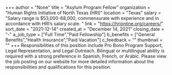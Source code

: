 +++
author = "None"
title = "Asylum Program Fellow"
organization = "Human Rights Initiative of North Texas (HRI)"
location = "Texas"
salary = "Salary range is $53,000-68,000, commensurate with experience and in accordance with HRI’s salary scale. "
link = "https://hrionline.org/careers/"
sort_date = "2021-12-14"
created_at = "December 14, 2021"
closing_date = "-"
a_job_type = ["Full Time","Paid Fellowship"]
b_benefits = ["General Benefits","Health Insurance","Paid Vacation"]
c_feedback = ""
thumbnail = ""
+++
Responsibilities of this position include Pro Bono Program Support, Legal Representation, and Legal Outreach. Bilingual or multilingual ability is required with a strong preference in Spanish, French, or Arabic. Please view the job posting on our website for more detailed information about the responsibilities and qualifications for this position.